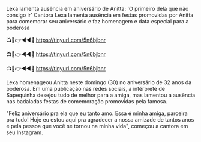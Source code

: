 Lexa lamenta ausência em aniversário de Anitta: 'O primeiro dela que não consigo ir'
Cantora Lexa lamenta ausência em festas promovidas por Anitta para comemorar seu aniversário e faz homenagem e data especial para a poderosa


📺📱👉◄◄🔴  https://tinyurl.com/5n6bjbnr

📺📱👉◄◄🔴  https://tinyurl.com/5n6bjbnr

📺📱👉◄◄🔴  https://tinyurl.com/5n6bjbnr



Lexa homenageou Anitta neste domingo (30) no aniversário de 32 anos da poderosa. Em uma publicação nas redes sociais, a intérprete de Sapequinha desejou tudo de melhor para a amiga, mas lamentou a ausência nas badaladas festas de comemoração promovidas pela famosa.

"Feliz aniversário pra ela que eu tanto amo. Essa é minha amiga, parceira pra tudo! Hoje eu estou aqui pra agradecer a nossa amizade de tantos anos e pela pessoa que você se tornou na minha vida", começou a cantora em seu Instagram.
